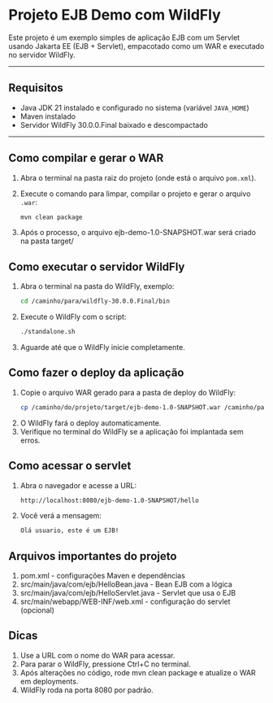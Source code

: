 # Projeto EJB Demo com WildFly

Este projeto é um exemplo simples de aplicação EJB com um Servlet usando Jakarta EE (EJB + Servlet), empacotado como um WAR e executado no servidor WildFly.

---

## Requisitos

- Java JDK 21 instalado e configurado no sistema (variável `JAVA_HOME`)
- Maven instalado
- Servidor WildFly 30.0.0.Final baixado e descompactado

---

## Como compilar e gerar o WAR

1. Abra o terminal na pasta raiz do projeto (onde está o arquivo `pom.xml`).
2. Execute o comando para limpar, compilar o projeto e gerar o arquivo `.war`:

   ```bash
   mvn clean package
   
3. Após o processo, o arquivo ejb-demo-1.0-SNAPSHOT.war será criado na pasta target/

## Como executar o servidor WildFly

1. Abra o terminal na pasta do WildFly, exemplo:
	```bash
	cd /caminho/para/wildfly-30.0.0.Final/bin

2. Execute o WildFly com o script:
	```bash
	./standalone.sh

3. Aguarde até que o WildFly inicie completamente.	

## Como fazer o deploy da aplicação

1. Copie o arquivo WAR gerado para a pasta de deploy do WildFly:
	```bash
	cp /caminho/do/projeto/target/ejb-demo-1.0-SNAPSHOT.war /caminho/para/wildfly-30.0.0.Final/standalone/deployments/
	
2. O WildFly fará o deploy automaticamente.
3. Verifique no terminal do WildFly se a aplicação foi implantada sem erros.

## Como acessar o servlet

1. Abra o navegador e acesse a URL:
	```bash
	http://localhost:8080/ejb-demo-1.0-SNAPSHOT/hello
	
2. Você verá a mensagem:
	```bash
	Olá usuario, este é um EJB!
	
## Arquivos importantes do projeto

1. pom.xml - configurações Maven e dependências
2. src/main/java/com/ejb/HelloBean.java - Bean EJB com a lógica
3. src/main/java/com/ejb/HelloServlet.java - Servlet que usa o EJB
4. src/main/webapp/WEB-INF/web.xml - configuração do servlet (opcional)

## Dicas

1. Use a URL com o nome do WAR para acessar.
2. Para parar o WildFly, pressione Ctrl+C no terminal.
3. Após alterações no código, rode mvn clean package e atualize o WAR em deployments.
4. WildFly roda na porta 8080 por padrão.









